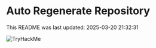 # Auto Regenerate Repository

This README was last updated: 2025-03-20 21:32:31

 ![TryHackMe](https://tryhackme.com/badge/533634)